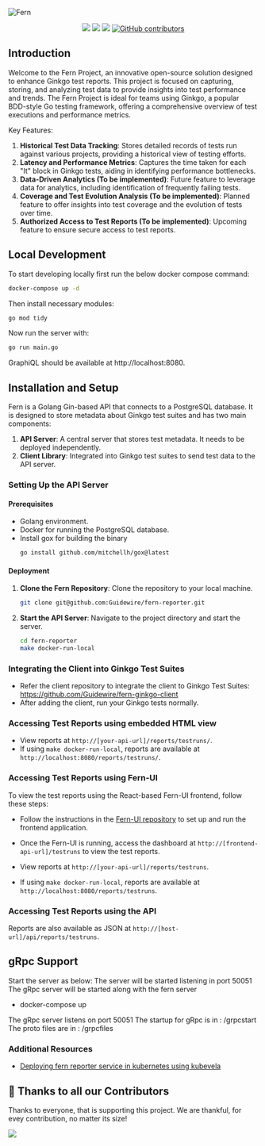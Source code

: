 ![Fern](https://github.com/guidewire/fern-reporter/raw/main/docs/images/logo-no-background.png)

<p align="center">
    <a href="https://github.com/guidewire/fern-reporter/blob/main/LICENSE" alt="License">
        <img src="https://badgen.net/github/license/guidewire/fern-reporter/" /></a>
    <!-- <a href="https://github.com/guidewire/fern-reporter/actions" alt="Fern Reporter Release"> -->
    <!--     <img alt="GitHub Workflow Status (with event)" src="https://img.shields.io/github/actions/workflow/status/guidewire/fern-reporter/build.yml?event=pull_request"></a> -->
    <a href="https://goreportcard.com/report/github.com/guidewire/fern-reporter" alt="Go Report Card">
        <img src="https://goreportcard.com/badge/github.com/guidewire/fern-reporter" /></a>
    <a href="https://codecov.io/gh/guidewire-oss/fern-reporter" alt="Code Coverage">
        <img src="https://codecov.io/gh/guidewire-oss/fern-reporter/branch/main/graph/badge.svg" /></a>
    <a href="https://github.com/guidewire/fern-reporter/graphs/contributors" alt="Release">
        <img alt="GitHub contributors" src="https://img.shields.io/github/contributors/guidewire/fern-reporter"></a>
</p>

## Introduction

Welcome to the Fern Project, an innovative open-source solution designed to enhance Ginkgo test reports. This project is focused on capturing, storing, and analyzing test data to provide insights into test performance and trends. The Fern Project is ideal for teams using Ginkgo, a popular BDD-style Go testing framework, offering a comprehensive overview of test executions and performance metrics.

Key Features:

1. **Historical Test Data Tracking**: Stores detailed records of tests run against various projects, providing a historical view of testing efforts.
2. **Latency and Performance Metrics**: Captures the time taken for each "It" block in Ginkgo tests, aiding in identifying performance bottlenecks.
3. **Data-Driven Analytics (To be implemented)**: Future feature to leverage data for analytics, including identification of frequently failing tests.
4. **Coverage and Test Evolution Analysis (To be implemented)**: Planned feature to offer insights into test coverage and the evolution of tests over time.
5. **Authorized Access to Test Reports (To be implemented)**: Upcoming feature to ensure secure access to test reports.

## Local Development

To start developing locally first run the below docker compose command:
```bash
docker-compose up -d
```
Then install necessary modules:
```bash
go mod tidy
```
Now run the server with:
```bash
go run main.go
```

GraphiQL should be available at http://localhost:8080.

## Installation and Setup

Fern is a Golang Gin-based API that connects to a PostgreSQL database. It is designed to store metadata about Ginkgo test suites and has two main components:

1. **API Server**: A central server that stores test metadata. It needs to be deployed independently.
2. **Client Library**: Integrated into Ginkgo test suites to send test data to the API server.

### Setting Up the API Server

#### Prerequisites

- Golang environment.
- Docker for running the PostgreSQL database.
- Install gox for building the binary
   ```bash
   go install github.com/mitchellh/gox@latest
   ```

#### Deployment

1. **Clone the Fern Repository**: Clone the repository to your local machine.
   ```bash
   git clone git@github.com:Guidewire/fern-reporter.git
   ```
2. **Start the API Server**: Navigate to the project directory and start the server.
   ```bash
   cd fern-reporter
   make docker-run-local
   ```

### Integrating the Client into Ginkgo Test Suites

* Refer the client repository to integrate the client to Ginkgo Test Suites: 
  https://github.com/Guidewire/fern-ginkgo-client
* After adding the client, run your Ginkgo tests normally.

### Accessing Test Reports using embedded HTML view

- View reports at `http://[your-api-url]/reports/testruns/`.
- If using `make docker-run-local`, reports are available at `http://localhost:8080/reports/testruns/`.

### Accessing Test Reports using Fern-UI

To view the test reports using the React-based Fern-UI frontend, follow these steps:

- Follow the instructions in the [Fern-UI repository](https://github.com/Guidewire/fern-ui) to set up and run the frontend application.
- Once the Fern-UI is running, access the dashboard at `http://[frontend-api-url]/testruns` to view the test reports.

- View reports at `http://[your-api-url]/reports/testruns`.
- If using `make docker-run-local`, reports are available at `http://localhost:8080/reports/testruns`.

### Accessing Test Reports using the API
Reports are also available as JSON at `http://[host-url]/api/reports/testruns`.

## gRpc Support
Start the server as below: The server will be started listening in port 50051
The gRpc server will be started along with the fern server

- docker-compose up

The gRpc server listens on port 50051
The startup for gRpc is in : <repo>/grpcstart
The proto files are in : <repo>/grpcfiles


### Additional Resources

- [Deploying fern reporter service in kubernetes using kubevela](docs/kubevela/README.md)

## 🤩 Thanks to all our Contributors

Thanks to everyone, that is supporting this project. We are thankful, for evey contribution, no matter its size!

<a href="https://github.com/Guidewire/fern-reporter/graphs/contributors">
  <img src="https://contrib.rocks/image?repo=Guidewire/fern-reporter" />
</a>
